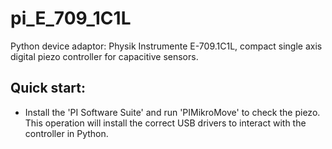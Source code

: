 # pi_E_709_1C1L
Python device adaptor: Physik Instrumente E-709.1C1L, compact single axis digital piezo controller for capacitive sensors.
## Quick start:
- Install the 'PI Software Suite' and run 'PIMikroMove' to check the piezo. This operation will install the correct USB drivers to interact with the controller in Python.
